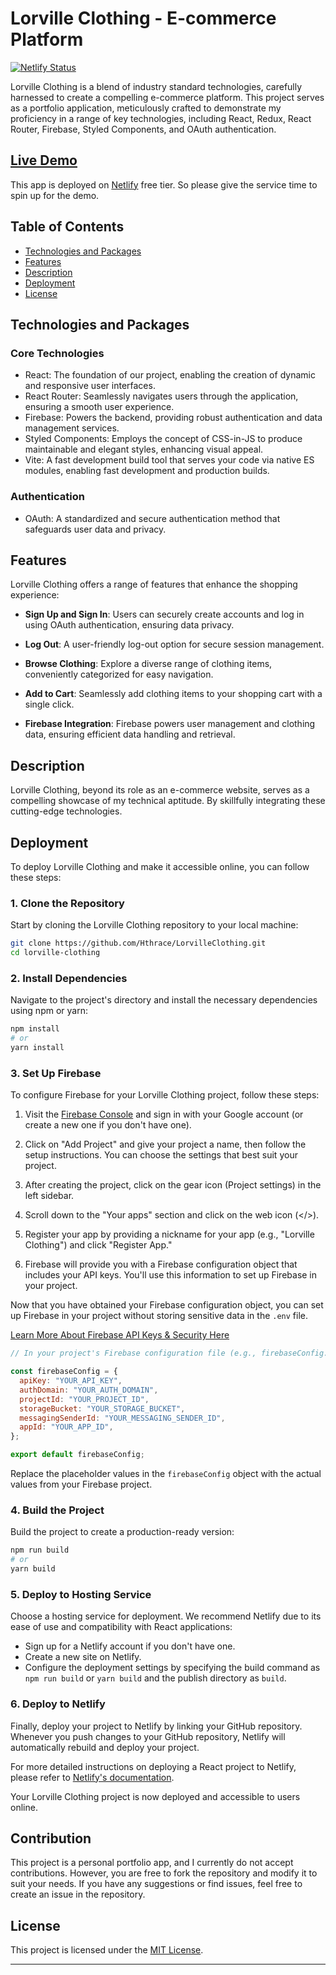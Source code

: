 # Lorville Clothing - E-commerce Platform
[![Netlify Status](https://api.netlify.com/api/v1/badges/cf11d7b7-171b-4ca9-abac-ba56dfe99d66/deploy-status)](https://app.netlify.com/sites/keen-maamoul-18376d/deploys)

Lorville Clothing is a blend of industry standard technologies, carefully harnessed to create a compelling e-commerce platform. This project serves as a portfolio application, meticulously crafted to demonstrate my proficiency in a range of key technologies, including React, Redux, React Router, Firebase, Styled Components, and OAuth authentication.

## [Live Demo](https://keen-maamoul-18376d.netlify.app/)

This app is deployed on [Netlify](https://www.netlify.com) free tier. So please give the service time to spin up for the demo.

## Table of Contents

- [Technologies and Packages](#technologies-and-packages)
- [Features](#features)
- [Description](#description)
- [Deployment](#deployment)
- [License](#license)

## Technologies and Packages

### Core Technologies

- React: The foundation of our project, enabling the creation of dynamic and responsive user interfaces.
- React Router: Seamlessly navigates users through the application, ensuring a smooth user experience.
- Firebase: Powers the backend, providing robust authentication and data management services.
- Styled Components: Employs the concept of CSS-in-JS to produce maintainable and elegant styles, enhancing visual appeal.
- Vite: A fast development build tool that serves your code via native ES modules, enabling fast development and production builds.

### Authentication

- OAuth: A standardized and secure authentication method that safeguards user data and privacy.

## Features

Lorville Clothing offers a range of features that enhance the shopping experience:

- **Sign Up and Sign In**: Users can securely create accounts and log in using OAuth authentication, ensuring data privacy.

- **Log Out**: A user-friendly log-out option for secure session management.

- **Browse Clothing**: Explore a diverse range of clothing items, conveniently categorized for easy navigation.

- **Add to Cart**: Seamlessly add clothing items to your shopping cart with a single click.

- **Firebase Integration**: Firebase powers user management and clothing data, ensuring efficient data handling and retrieval.

## Description

Lorville Clothing, beyond its role as an e-commerce website, serves as a compelling showcase of my technical aptitude. By skillfully integrating these cutting-edge technologies.

## Deployment

To deploy Lorville Clothing and make it accessible online, you can follow these steps:

### 1. Clone the Repository

Start by cloning the Lorville Clothing repository to your local machine:

```bash
git clone https://github.com/Hthrace/LorvilleClothing.git
cd lorville-clothing
```

### 2. Install Dependencies

Navigate to the project's directory and install the necessary dependencies using npm or yarn:

```bash
npm install
# or
yarn install
```

### 3. Set Up Firebase

To configure Firebase for your Lorville Clothing project, follow these steps:

1. Visit the [Firebase Console](https://console.firebase.google.com/) and sign in with your Google account (or create a new one if you don't have one).

2. Click on "Add Project" and give your project a name, then follow the setup instructions. You can choose the settings that best suit your project.

3. After creating the project, click on the gear icon (Project settings) in the left sidebar.

4. Scroll down to the "Your apps" section and click on the web icon (</>).

5. Register your app by providing a nickname for your app (e.g., "Lorville Clothing") and click "Register App."

6. Firebase will provide you with a Firebase configuration object that includes your API keys. You'll use this information to set up Firebase in your project.

Now that you have obtained your Firebase configuration object, you can set up Firebase in your project without storing sensitive data in the `.env` file.

[Learn More About Firebase API Keys & Security Here](https://stackoverflow.com/questions/37482366/is-it-safe-to-expose-firebase-apikey-to-the-public)

```javascript
// In your project's Firebase configuration file (e.g., firebaseConfig.js)

const firebaseConfig = {
  apiKey: "YOUR_API_KEY",
  authDomain: "YOUR_AUTH_DOMAIN",
  projectId: "YOUR_PROJECT_ID",
  storageBucket: "YOUR_STORAGE_BUCKET",
  messagingSenderId: "YOUR_MESSAGING_SENDER_ID",
  appId: "YOUR_APP_ID",
};

export default firebaseConfig;
```

Replace the placeholder values in the `firebaseConfig` object with the actual values from your Firebase project.

### 4. Build the Project

Build the project to create a production-ready version:

```bash
npm run build
# or
yarn build
```

### 5. Deploy to Hosting Service

Choose a hosting service for deployment. We recommend Netlify due to its ease of use and compatibility with React applications:

- Sign up for a Netlify account if you don't have one.
- Create a new site on Netlify.
- Configure the deployment settings by specifying the build command as `npm run build` or `yarn build` and the publish directory as `build`.

### 6. Deploy to Netlify

Finally, deploy your project to Netlify by linking your GitHub repository. Whenever you push changes to your GitHub repository, Netlify will automatically rebuild and deploy your project.

For more detailed instructions on deploying a React project to Netlify, please refer to [Netlify's documentation](https://docs.netlify.com/).

Your Lorville Clothing project is now deployed and accessible to users online.

## Contribution

This project is a personal portfolio app, and I currently do not accept contributions. However, you are free to fork the repository and modify it to suit your needs. If you have any suggestions or find issues, feel free to create an issue in the repository.

## License

This project is licensed under the [MIT License](LICENSE).

---
